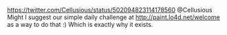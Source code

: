 https://twitter.com/Cellusious/status/502094823114178560 @Cellusious Might I suggest our simple daily challenge at http://paint.lo4d.net/welcome as a way to do that :) Which is exactly why it exists.